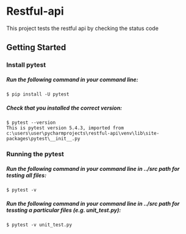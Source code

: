 # Restful-api
This project tests the restful api by checking the status code
## Getting Started
### Install pytest
##### Run the following command in your command line:
    $ pip install -U pytest
##### Check that you installed the correct version:
    $ pytest --version
    This is pytest version 5.4.3, imported from c:\users\user\pycharmprojects\restful-api\venv\lib\site-packages\pytest\__init__.py

### Running the pytest
##### Run the following command in your command line in ../src path for testing all files:
    $ pytest -v
##### Run the following command in your command line in ../src path for tessting a particular files (e.g. unit_test.py):
    $ pytest -v unit_test.py
    
